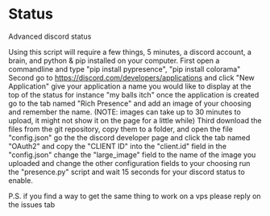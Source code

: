 # Status
Advanced discord status

Using this script will require a few things, 5 minutes, a discord account, a brain, and python & pip installed on your computer.
First open a commandline and type "pip install pypresence", "pip install colorama"
Second go to https://discord.com/developers/applications and click "New Application"
give your application a name you would like to display at the top of the status for instance "my balls itch"
once the application is created go to the tab named "Rich Presence" and add an image of your choosing and remember the name.
(NOTE: images can take up to 30 minutes to upload, it might not show it on the page for a little while)
Third download the files from the git repository, copy them to a folder, and open the file "config.json"
go the the discord developer page and click the tab named "OAuth2" and copy the "CLIENT ID" into the "client.id" field in the "config.json"
change the "large_image" field to the name of the image you uploaded and change the other configuration fields to your choosing
run the "presence.py" script and wait 15 seconds for your discord status to enable.


P.S. if you find a way to get the same thing to work on a vps please reply on the issues tab
